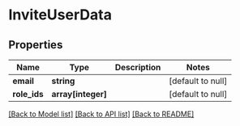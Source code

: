 # InviteUserData

## Properties
Name | Type | Description | Notes
------------ | ------------- | ------------- | -------------
**email** | **string** |  | [default to null]
**role_ids** | **array[integer]** |  | [default to null]

[[Back to Model list]](../README.md#documentation-for-models) [[Back to API list]](../README.md#documentation-for-api-endpoints) [[Back to README]](../README.md)



